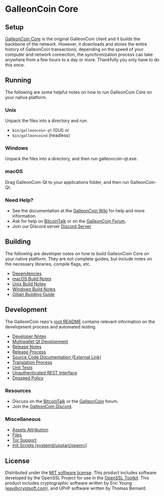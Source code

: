 GalleonCoin Core
=============

Setup
---------------------
[GalleonCoin Core](http://galleoncoin.org/wallet) is the original GalleonCoin client and it builds the backbone of the network. However, it downloads and stores the entire history of GalleonCoin transactions; depending on the speed of your computer and network connection, the synchronization process can take anywhere from a few hours to a day or more. Thankfully you only have to do this once.

Running
---------------------
The following are some helpful notes on how to run GalleonCoin Core on your native platform.

### Unix

Unpack the files into a directory and run:

- `bin/galleoncoin-qt` (GUI) or
- `bin/galleoncoind` (headless)

### Windows

Unpack the files into a directory, and then run galleoncoin-qt.exe.

### macOS

Drag GalleonCoin-Qt to your applications folder, and then run GalleonCoin-Qt.

### Need Help?

* See the documentation at the [GalleonCoin Wiki](https://github.com/GalleonCoin-Project/GalleonCoin/wiki)
for help and more information.
* Ask for help on [BitcoinTalk](https://bitcointalk.org/index.php?topic=1262920.0) or on the [GalleonCoin Forum](http://forum.galleoncoin.org/).
* Join our Discord server [Discord Server](https://discord.galleoncoin.org)

Building
---------------------
The following are developer notes on how to build GalleonCoin Core on your native platform. They are not complete guides, but include notes on the necessary libraries, compile flags, etc.

- [Dependencies](dependencies.md)
- [macOS Build Notes](build-osx.md)
- [Unix Build Notes](build-unix.md)
- [Windows Build Notes](build-windows.md)
- [Gitian Building Guide](gitian-building.md)

Development
---------------------
The GalleonCoin repo's [root README](/README.md) contains relevant information on the development process and automated testing.

- [Developer Notes](developer-notes.md)
- [Multiwallet Qt Development](multiwallet-qt.md)
- [Release Notes](release-notes.md)
- [Release Process](release-process.md)
- [Source Code Documentation (External Link)](https://www.fuzzbawls.pw/galleoncoin/doxygen/)
- [Translation Process](translation_process.md)
- [Unit Tests](unit-tests.md)
- [Unauthenticated REST Interface](REST-interface.md)
- [Dnsseed Policy](dnsseed-policy.md)

### Resources
* Discuss on the [BitcoinTalk](https://bitcointalk.org/index.php?topic=1262920.0) or the [GalleonCoin](http://forum.galleoncoin.org/) forum.
* Join the [GalleonCoin Discord](https://discord.galleoncoin.org).

### Miscellaneous
- [Assets Attribution](assets-attribution.md)
- [Files](files.md)
- [Tor Support](tor.md)
- [Init Scripts (systemd/upstart/openrc)](init.md)

License
---------------------
Distributed under the [MIT software license](/COPYING).
This product includes software developed by the OpenSSL Project for use in the [OpenSSL Toolkit](https://www.openssl.org/). This product includes
cryptographic software written by Eric Young ([eay@cryptsoft.com](mailto:eay@cryptsoft.com)), and UPnP software written by Thomas Bernard.
